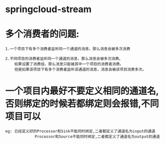 # springcloud-stream



# 多个消费者的问题:

    1.一个项目下有多个消费者监听同一个通道的消息，那么消息会被多次消费
    
    2.不同项目的消费者监听同一个通道的消息，那么消息会被多次消费。
        如果设置了消费组，那么消息只能被其中一个项目的消费者消费。   
        但是如果该项目下有多个消费者监听该通道的消息，消息会被该项目消费多次。

   

# 一个项目内最好不要定义相同的通道名,否则绑定的时候若都绑定则会报错,不同项目可以

    eg: 已经定义好的Processor和Sink不能同时绑定,二者都定义了通道名为input的通道
                 Processor和Source不能同时绑定,二者都定义了通道名为output的通道








